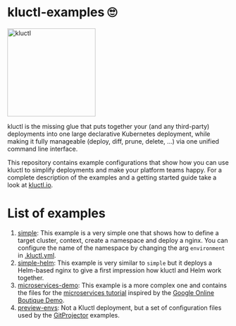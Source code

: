 # kluctl-examples 🙄

<img alt="kluctl" src="https://raw.githubusercontent.com/kluctl/kluctl/main/logo/kluctl.svg" width="200"/>

kluctl is the missing glue that puts together your (and any third-party) deployments into one large declarative
Kubernetes deployment, while making it fully manageable (deploy, diff, prune, delete, ...) via one unified command
line interface.

This repository contains example configurations that show how you can use kluctl to simplify deployments and make your
platform teams happy. For a complete description of the examples and a getting started guide take a look at 
[kluctl.io](https://kluctl.io).

# List of examples
1. [simple](simple): This example is a very simple one that shows how to define a target cluster, context, create a
namespace and deploy a nginx. You can configure the name of the namespace by changing the arg `environment` in 
[.kluctl.yml](simple/.kluctl.yml).
2. [simple-helm](simple-helm/.kluctl.yml): This example is very similar to `simple` but it deploys a Helm-based nginx to
give a first impression how kluctl and Helm work together.
3. [microservices-demo](microservices-demo): This example is a more complex one and contains the files for the
[microservices tutorial](https://kluctl.io/docs/guides/tutorials/microservices-demo/) inspired by the
[Google Online Boutique Demo](https://github.com/GoogleCloudPlatform/microservices-demo).
4. [preview-envs](preview-envs): Not a Kluctl deployment, but a set of configuration files used by the
[GitProjector](https://github.com/kluctl/template-controller/blob/main/docs/spec/v1alpha1/gitprojector.md) examples.
